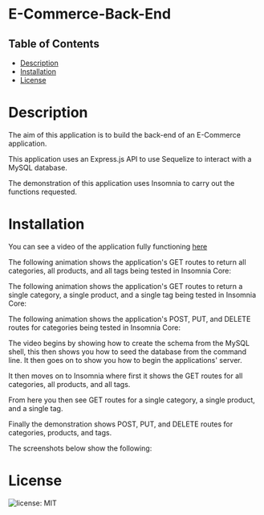 # E-Commerce-Back-End
## Table of Contents

* [Description](#Description)
* [Installation](#Installation)
* [License](#License)



# Description
The aim of this application is to build the back-end of an E-Commerce application.

This application uses an Express.js API to use Sequelize to interact with a MySQL database. 

The demonstration of this application uses Insomnia to carry out the functions requested.

# Installation 

You can see a video of the application fully functioning [here](https://drive.google.com/file/d/1bHfaYJeSPTsALYC1dcYpXFlCbtdkV96i/view)

The following animation shows the application's GET routes to return all categories, all products, and all tags being tested in Insomnia Core:

The following animation shows the application's GET routes to return a single category, a single product, and a single tag being tested in Insomnia Core:

The following animation shows the application's POST, PUT, and DELETE routes for categories being tested in Insomnia Core:

The video begins by showing how to create the schema from the MySQL shell, this then shows you how to seed the database from the command line. It then goes on to show you how to begin the applications' server.

It then moves on to Insomnia where first it shows the GET routes for all categories, all products, and all tags.

From here you then see GET routes for a single category, a single product, and a single tag.

Finally the demonstration shows POST, PUT, and DELETE routes for categories, products, and tags.



The screenshots below show the following:








# License
![license: MIT](https://img.shields.io/badge/License-MIT-blue.svg)